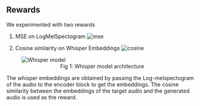 ## Rewards
We experimented with two rewards

1. MSE on LogMelSpectogram
![mse](images/mse.png)


2. Cosine similarity on Whisper Embeddings
![cosine](images/cosine.png)

<figure>
  <img src="images/whisper.png" alt="Whisper model">
  <figcaption style="text-align: center;">Fig 1: Whisper model architecture</figcaption>
</figure>


The whisper embeddings are obtained by passing the Log-melspectogram of the audio to the encoder block to get the embeddings. The cosine similarity between the embeddings of the target audio and the generated audio is used as the reward.